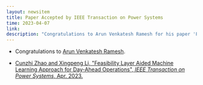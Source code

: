```yaml
---
layout: newsitem
title: Paper Accepted by IEEE Transaction on Power Systems
time: 2023-04-07
link: 
description: "Congratulations to Arun Venkatesh Ramesh for his paper 'Feasibility Layer Aided Machine Learning Approach for Day-Ahead Operations' accepted by TPWRS."
---
```


* Congratulations to <a href="/people/Arun-Venkatesh-Ramesh/" class="off">Arun Venkatesh Ramesh</a>.

* <a href="/papers/ArunR_FL-ML-R-SCUC/" class="off">Cunzhi Zhao and Xingpeng Li, "Feasibility Layer Aided Machine Learning Approach for Day-Ahead Operations", *IEEE Transaction on Power Systems*, Apr. 2023.</a>

